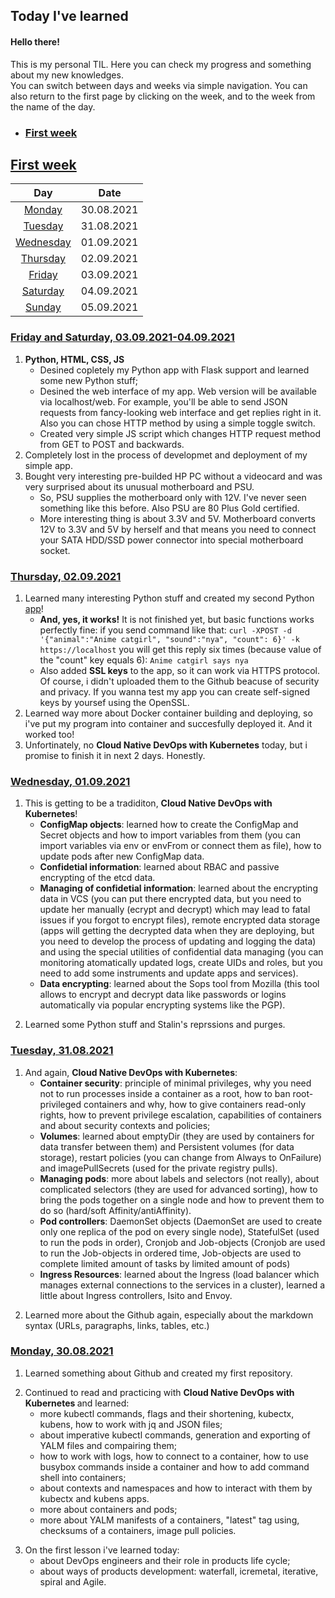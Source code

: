 ## Today I've learned
#### Hello there! 

This is my personal TIL. Here you can check my progress and something about my new knowledges.  
You can switch between days and weeks via simple navigation. You can also return to the first page by clicking on the week, and to the week from the name of the day.

* ### [First week](#first-week)

## [First week](#today-ive-learned) 

| Day   | Date |
| :-----------: | :-----------: |
|[Monday](#monday-30082021)| 30.08.2021 |
|[Tuesday](#tuesday-31082021)| 31.08.2021 |
|[Wednesday](#wednesday-01092021)| 01.09.2021 |
|[Thursday](#thursday-02092021)| 02.09.2021 |
|[Friday](#friday-and-saturday-03092021-04092021)| 03.09.2021 |
|[Saturday](#friday-and-saturday-03092021-04092021)| 04.09.2021 |
|[Sunday](#sunday-05092021)| 05.09.2021 |

### [Friday and Saturday, 03.09.2021-04.09.2021](#first-week)

<p>
  
1. <b>Python, HTML, CSS, JS</b>
   * Desined copletely my Python app with Flask support and learned some new Python stuff;
   * Desined the web interface of my app. Web version will be available via 
  localhost/web. For example, you'll be able to send JSON requests from fancy-looking
  web interface and get replies right in it. Also you can chose HTTP method by using 
  a simple toggle switch.
   * Created very simple JS script which changes HTTP request method from GET to POST and backwards.
2. Completely lost in the process of developmet and deployment of my simple app.
3. Bought very interesting pre-builded HP PC without a videocard and was very surprised about its unusual motherboard and PSU.
   * So, PSU supplies the motherboard only with 12V. I've never seen something like this before. Also PSU are 80 Plus Gold certified.
   * More interesting thing is about 3.3V and 5V. Motherboard converts 12V to 3.3V and 5V by herself and that means you need to connect
  your SATA HDD/SSD power connector into special motherboard socket. 
</p>

### [Thursday, 02.09.2021](#first-week)

<p>
  
1. Learned many interesting Python stuff and created my second Python [app](https://github.com/RainbowGravity/course/tree/main/2.%20Second%20homework%20(WIP))!
   *  <b> And, yes, it works!</b> It is not finished yet, but basic functions works perfectly fine: if you send command like that: ```curl -XPOST -d '{"animal":"Anime catgirl", "sound":"nya", "count": 6}' -k https://localhost``` you will get this reply six times (because value of the "count" key equals 6): ``` Anime catgirl says nya ```
   * Also added <b>SSL keys</b> to the app, so it can work via HTTPS protocol. Of course, i didn't uploaded them to the Github beacuse of security and privacy. If you wanna test my app you can create self-signed keys by yoursef using the OpenSSL.
2. Learned way more about Docker container building and deploying, so i've put my program into container and succesfully deployed it. And it worked too!  
3. Unfortinately, no <b> Cloud Native DevOps with Kubernetes</b> today, but i promise to finish it in next 2 days. Honestly.
  </p>
  
### [Wednesday, 01.09.2021](#first-week)

<p> 
  
1. This is getting to be a tradiditon, <b> Cloud Native DevOps with Kubernetes</b>!
   * <b> ConfigMap objects</b>: learned how to create the ConfigMap and Secret objects and how to import variables from them (you can import variables via env or envFrom or connect them as file), how to update pods after  new ConfigMap data. 
   * <b> Confidetial information</b>: learned about RBAC and passive encrypting of the etcd data.
   * <b> Managing of confidetial information</b>: learned about the encrypting data in VCS (you can put there encrypted data, but you need to update her manually (ecrypt and decrypt) which may lead to fatal issues if you forgot to encrypt files), remote encrypted data storage (apps will getting the decrypted data when they are deploying, but you need to develop the process of updating and logging the data) and using the special utilities of confidential data managing (you can monitoring atomatically updated logs, create UIDs and roles, but you need to add some instruments and update apps and services).
   * <b> Data encrypting</b>: learned about the Sops tool from Mozilla (this tool allows to encrypt and decrypt data like passwords or logins automatically via popular encrypting systems like the PGP). 
<p>
  
2. Learned some Python stuff and Stalin's reprssions and purges.

 
</p>


### [Tuesday, 31.08.2021](#first-week)

<p> 
  
1. And again, <b> Cloud Native DevOps with Kubernetes</b>:
   * <b> Container security</b>: principle of minimal privileges, why you need not to run processes inside a container as a root, how to ban root-privileged containers and why, how to give containers read-only rights, how to prevent privilege escalation, capabilities of containers and about security contexts and policies;
   * <b> Volumes</b>: learned about emptyDir (they are used by containers for data transfer between them) and Persistent volumes (for data storage), restart policies (you can change from Always to OnFailure) and imagePullSecrets (used for the private registry pulls).
   * <b> Managing pods</b>: more about labels and selectors (not really), about complicated selectors (they are used for advanced sorting), how to bring the pods together on a single node and how to prevent them to do so (hard/soft Affinity/antiAffinity).
   * <b> Pod controllers</b>: DaemonSet objects (DaemonSet are used to create only one replica of the pod on every single node), StatefulSet (used to run the pods in order), Cronjob  and Job-objects (Cronjob are used to run the Job-objects in ordered time, Job-objects are used to complete limited amount of tasks by limited amount of pods)
   * <b> Ingress Resources</b>: learned about the Ingress (load balancer which manages external connections to the services in a cluster), learned a little about Ingress controllers, Isito and Envoy.
</p>

<p>
  
2. Learned more about the Github again, especially about the markdown syntax (URLs, paragraphs, links, tables, etc.)

</p>


### [Monday, 30.08.2021](#first-week)
<p>
  
1. Learned something about Github and created my first repository.

</p>

<p>
  
2. Continued to read and practicing with <b> Cloud Native DevOps with Kubernetes </b> and learned:
   * more kubectl commands, flags and their shortening, kubectx, kubens, how to work with jq and JSON files;
   * about imperative kubectl commands, generation and exporting of YALM files and compairing them;
   * how to work with logs, how to connect to a container, how to use busybox commands inside a container and how to add command shell into containers;
   * about contexts and namespaces and how to interact with them by kubectx and kubens apps.
   * more about containers and pods;
   * more about YALM manifests of a containers, "latest" tag using, checksums of a containers, image pull policies.

</p>

<p>

3. On the first lesson i've learned today:
   * about DevOps engineers and their role in products life cycle;
   * about ways of products development: waterfall, icremetal, iterative, spiral and Agile.

</p>

